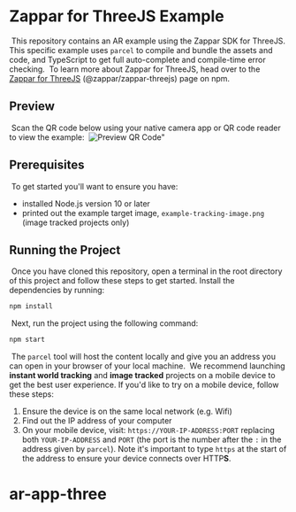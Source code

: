 # Zappar for ThreeJS Example
​
This repository contains an AR example using the Zappar SDK for ThreeJS. This specific example uses `parcel` to compile and bundle the assets and code, and TypeScript to get full auto-complete and compile-time error checking.
​
To learn more about Zappar for ThreeJS, head over to the [Zappar for ThreeJS](https://www.npmjs.com/package/@zappar/zappar-threejs) (@zappar/zappar-threejs) page on npm.
​
## Preview
​
Scan the QR code below using your native camera app or QR code reader to view the example:
​
![Preview QR Code"](preview-qr-code.png)
​
## Prerequisites
​
To get started you'll want to ensure you have:
​
- installed Node.js version 10 or later
- printed out the example target image, `example-tracking-image.png` (image tracked projects only)
​
## Running the Project
​
Once you have cloned this repository, open a terminal in the root directory of this project and follow these steps to get started.
​
Install the dependencies by running:
​
```bash
npm install
```
​
Next, run the project using the following command:
​
```bash
npm start
```
​
The `parcel` tool will host the content locally and give you an address you can open in your browser of your local machine.
​
We recommend launching **instant world tracking** and **image tracked** projects on a mobile device to get the best user experience. If you'd like to try on a mobile device, follow these steps:
​
1. Ensure the device is on the same local network (e.g. Wifi)
2. Find out the IP address of your computer
3. On your mobile device, visit: `https://YOUR-IP-ADDRESS:PORT` replacing both `YOUR-IP-ADDRESS` and `PORT` (the port is the number after the `:` in the address given by `parcel`). Note it's important to type `https` at the start of the address to ensure your device connects over HTTP**S**.
# ar-app-three
